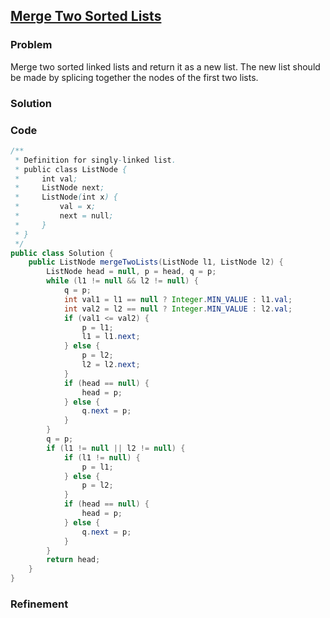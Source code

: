 ## [Merge Two Sorted Lists](https://oj.leetcode.com/problems/merge-two-sorted-lists/)

### Problem

Merge two sorted linked lists and return it as a new list. The new list should be made by splicing together the nodes of the first two lists.

### Solution


### Code

``` java
/**
 * Definition for singly-linked list.
 * public class ListNode {
 *     int val;
 *     ListNode next;
 *     ListNode(int x) {
 *         val = x;
 *         next = null;
 *     }
 * }
 */
public class Solution {
    public ListNode mergeTwoLists(ListNode l1, ListNode l2) {
        ListNode head = null, p = head, q = p;
        while (l1 != null && l2 != null) {
            q = p;
            int val1 = l1 == null ? Integer.MIN_VALUE : l1.val;
            int val2 = l2 == null ? Integer.MIN_VALUE : l2.val;
            if (val1 <= val2) {
                p = l1;
                l1 = l1.next;
            } else {
                p = l2;
                l2 = l2.next;
            }
            if (head == null) {
                head = p;
            } else {
                q.next = p;
            }
        }
        q = p;
        if (l1 != null || l2 != null) {
            if (l1 != null) {
                p = l1;
            } else {
                p = l2;
            }
            if (head == null) {
                head = p;
            } else {
                q.next = p;
            }
        }
        return head;
    }
}
```

### Refinement